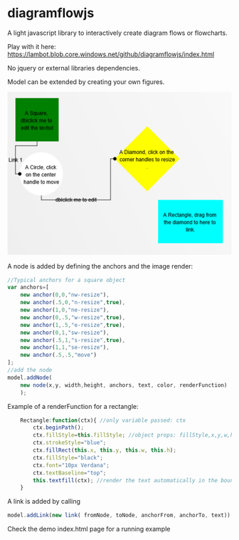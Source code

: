 # diagramflowjs
A light javascript library to interactively create diagram flows or flowcharts.

Play with it here: https://lambot.blob.core.windows.net/github/diagramflowjs/index.html 

No jquery or external libraries dependencies.

Model can be extended by creating your own figures.

![sample](./sample.png)

A node is added by defining the anchors and the image render:

`````javascript
//Typical anchors for a square object
var anchors=[
    new anchor(0,0,"nw-resize"),
    new anchor(.5,0,"n-resize",true),
    new anchor(1,0,"ne-resize"),
    new anchor(0,.5,"w-resize",true),
    new anchor(1,.5,"e-resize",true),
    new anchor(0,1,"sw-resize"),
    new anchor(.5,1,"s-resize",true),
    new anchor(1,1,"se-resize"), 
    new anchor(.5,.5,"move")
];
//add the node
model.addNode(
    new node(x,y, width,height, anchors, text, color, renderFunction)
    );
`````

Example of a renderFunction for a rectangle:

`````javascript
    Rectangle:function(ctx){ //only variable passed: ctx
        ctx.beginPath();
        ctx.fillStyle=this.fillStyle; //object props: fillStyle,x,y,w,h,text
        ctx.strokeStyle="blue";
        ctx.fillRect(this.x, this.y, this.w, this.h);
        ctx.fillStyle="black";
        ctx.font="10px Verdana";
        ctx.textBaseline="top";
        this.textfill(ctx); //render the text automatically in the bounding box
    }
`````

A link is added by calling

`````javascript
model.addLink(new link( fromNode, toNode, anchorFrom, anchorTo, text));
`````

Check the demo index.html page for a running example